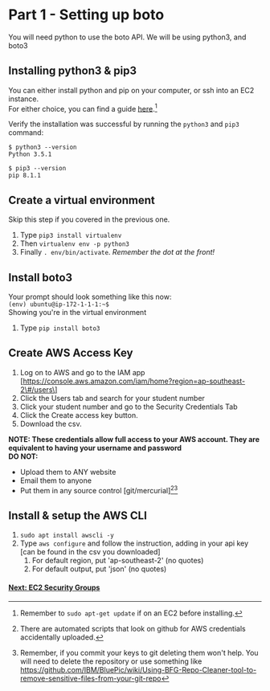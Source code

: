 # Part 1 - Setting up boto

You will need python to use the boto API. We will be using python3, and boto3

## Installing python3 & pip3

You can either install python and pip on your computer, or ssh into an EC2 instance.  
For either choice, you can find a guide [here](https://www.digitalocean.com/community/tutorial_series/how-to-install-and-set-up-a-local-programming-environment-for-python-3).[^1]

Verify the installation was successful by running the `python3` and `pip3` command:

```
$ python3 --version
Python 3.5.1

$ pip3 --version
pip 8.1.1
```

## Create a virtual environment

Skip this step if you covered in the previous one.  
1. Type `pip3 install virtualenv`  
2. Then `virtualenv env -p python3`  
3. Finally `. env/bin/activate`. _Remember the dot at the front!_

## Install boto3

Your prompt should look something like this now:  
`(env) ubuntu@ip-172-1-1-1:~$`  
Showing you're in the virtual environment  
1. Type `pip install boto3`

## Create AWS Access Key

1. Log on to AWS and go to the IAM app \[https://console.aws.amazon.com/iam/home?region=ap-southeast-2\#/users\]
2. Click the Users tab and search for your student number
3. Click your student number and go to the Security Credentials Tab
4. Click the Create access key button.
5. Download the csv.

**NOTE: These credentials allow full access to your AWS account. They are equivalent to having your username and password   
DO NOT:**

* Upload them to ANY website
* Email them to anyone
* Put them in any source control \[git/mercurial\][^2][^3]

## Install & setup the AWS CLI

1. `sudo apt install awscli -y`
2. Type `aws configure` and follow the instruction, adding in your api key \[can be found in the csv you downloaded\]
   1. For default region, put 'ap-southeast-2' \(no quotes\)
   2. For default output, put 'json' \(no quotes\)

#### [Next: EC2 Security Groups](/Part2.md)

[^1]: Remember to `sudo apt-get update` if on an EC2 before installing.

[^2]: There are automated scripts that look on github for AWS credentials accidentally uploaded.

[^3]: Remember, if you commit your keys to git deleting them won't help. You will need to delete the repository or use something like https://github.com/IBM/BluePic/wiki/Using-BFG-Repo-Cleaner-tool-to-remove-sensitive-files-from-your-git-repo 

